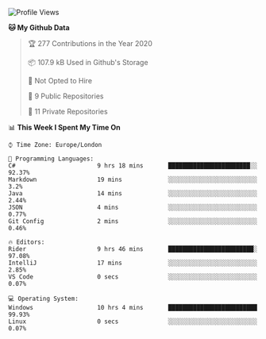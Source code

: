 <!--START_SECTION:waka-->
![Profile Views](http://img.shields.io/badge/Profile%20Views-0-blue)

**🐱 My Github Data** 

> 🏆 277 Contributions in the Year 2020
 > 
> 📦 107.9 kB Used in Github's Storage 
 > 
> 🚫 Not Opted to Hire
 > 
> 📜 9 Public Repositories
 > 
> 🔑 11 Private Repositories 

📊 **This Week I Spent My Time On** 

```text
⌚︎ Time Zone: Europe/London

💬 Programming Languages: 
C#                       9 hrs 18 mins       ███████████████████████░░   92.37% 
Markdown                 19 mins             ░░░░░░░░░░░░░░░░░░░░░░░░░   3.2% 
Java                     14 mins             ░░░░░░░░░░░░░░░░░░░░░░░░░   2.44% 
JSON                     4 mins              ░░░░░░░░░░░░░░░░░░░░░░░░░   0.77% 
Git Config               2 mins              ░░░░░░░░░░░░░░░░░░░░░░░░░   0.46%

🔥 Editors: 
Rider                    9 hrs 46 mins       ████████████████████████░   97.08% 
IntelliJ                 17 mins             ░░░░░░░░░░░░░░░░░░░░░░░░░   2.85% 
VS Code                  0 secs              ░░░░░░░░░░░░░░░░░░░░░░░░░   0.07%

💻 Operating System: 
Windows                  10 hrs 4 mins       █████████████████████████   99.93% 
Linux                    0 secs              ░░░░░░░░░░░░░░░░░░░░░░░░░   0.07%

```


<!--END_SECTION:waka-->